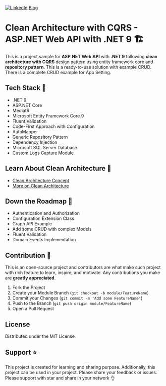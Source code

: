 [![LinkedIn][linkedin-shield]][linkedin-url] [Blog][dotnetcopilot-url]

[linkedin-shield]: https://img.shields.io/badge/-LinkedIn-black.svg?style=flat-square&logo=linkedin&colorB=555
[linkedin-url]: https://www.linkedin.com/in/rijwanansari/
[dotnetcopilot-url]: https://dotnetcopilot.com

# Clean Architecture with CQRS - ASP.NET Web API with .NET 9 🏗️
This is a project sample for **ASP.NET Web API** with **.NET 9** following **clean architecture with CQRS** design pattern using entity framework core and **repository pattern**. This is a ready-to-use solution with example CRUD. There is a complete CRUD example for App Setting.

## Tech Stack :muscle:
- .NET 9
- ASP.NET Core
- MediatR
- Microsoft Entity Framework Core 9
- Fluent Validation
- Code-First Approach with Configuration
- AutoMapper
- Generic Repository Pattern
- Dependency Injection
- Microsoft SQL Server Database
- Custom Logs Capture Module

## Learn About Clean Architecture 🔖
- [Clean Architecture Concept](https://rijsat.com/2022/02/01/what-is-clean-architecture/)
- [More on Clean Architecture](https://rijsat.com/?s=clean+architecture)

## Down the Roadmap 🚀
- Authentication and Authorization
- Configuration Extension Class
- Graph API Example
- Add some CRUD with complex Models
- Fluent Validation
- Domain Events Implementation

## Contribution 🤝

This is an open-source project and contributors are what make such project with rich feature to learn, inspire, and motivate. Any contributions you make are **greatly appreciated**.

1. Fork the Project
2. Create your Module Branch (`git checkout -b module/FeatureName`)
3. Commit your Changes (`git commit -m 'Add some FeatureName'`)
4. Push to the Branch (`git push origin module/FeatureName`)
5. Open a Pull Request

## License

Distributed under the MIT License.

## Support ⭐
This project is created for learning and sharing purpose. Additionally, this project can be used in your project. Please share your feedback or issues. Please support with star and share in your network 👌
